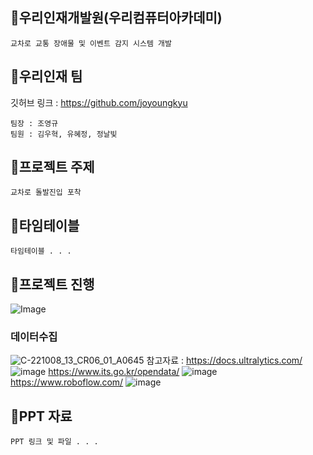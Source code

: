 ## 🎁우리인재개발원(우리컴퓨터아카데미)
```
교차로 교통 장애물 및 이벤트 감지 시스템 개발
```

## 🎁우리인재 팀
깃허브 링크 : https://github.com/joyoungkyu

```
팀장 : 조영규 
팀원 : 김우혁, 유혜정, 정날빛
```


## 🎁프로젝트 주제
```
교차로 돌발진입 포착
```

## 🎁타임테이블
```
타임테이블 . . . 
```

## 🎁프로젝트 진행
![Image](https://github.com/user-attachments/assets/7f57d601-8528-42d8-817a-8e7887fecec1)

### 데이터수집
![C-221008_13_CR06_01_A0645](https://github.com/user-attachments/assets/727ffe01-8af3-47c1-9bf1-4a6a05a5479c)
참고자료 : https://docs.ultralytics.com/
![image](https://github.com/user-attachments/assets/26e932e7-2213-47c3-90a0-019ec754b198)
https://www.its.go.kr/opendata/
![image](https://github.com/user-attachments/assets/9451d714-670c-468f-87d2-9c10f2d844f5)
https://www.roboflow.com/
![image](https://github.com/user-attachments/assets/21f6c7d6-9438-4bee-9e4a-20df8c35ee6d)

## 🎁PPT 자료
```
PPT 링크 및 파일 . . .
```
